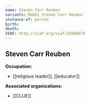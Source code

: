 ```yaml
---
name: Steven Carr Reuben
variants: Rabbi Steven Carr Reuben
instance-of: person
birth: 
death: 
VIAF: http://viaf.org/viaf/15600679
---
```

## Steven Carr Reuben

**Occupation:** 
- [[religious leader]], [[educator]]

**Associated organizations:** 
- [[CLUE]]